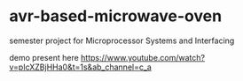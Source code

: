 # avr-based-microwave-oven
semester project for Microprocessor Systems and Interfacing

demo present here https://www.youtube.com/watch?v=pIcXZBjHHa0&t=1s&ab_channel=c_a
